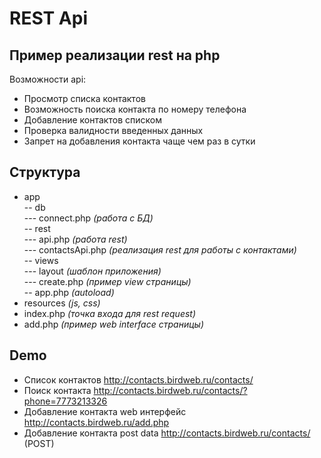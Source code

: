 # REST Api
## Пример реализации rest на php
Возможности api:
- Просмотр списка контактов 
- Возможность поиска контакта по номеру телефона
- Добавление контактов списком
- Проверка валидности введенных данных
- Запрет на добавления контакта чаще чем раз в сутки
## Структура
 
 - app \
  -- db \
  --- connect.php _(работа с БД)_ \
  -- rest \
  --- api.php _(работа rest)_ \
  --- contactsApi.php _(реализация rest для работы с контактами)_ \
  -- views \
  --- layout _(шаблон приложения)_ \
  --- create.php _(пример view страницы)_ \
  -- app.php _(autoload)_ 
 - resources _(js, css)_
 - index.php _(точка входа для rest request)_
 - add.php _(пример web interface страницы)_
## Demo
- Список контактов http://contacts.birdweb.ru/contacts/
- Поиск контакта http://contacts.birdweb.ru/contacts/?phone=7773213326
- Добавление контакта web интерфейс http://contacts.birdweb.ru/add.php
- Добавление контакта post data http://contacts.birdweb.ru/contacts/ (POST)
